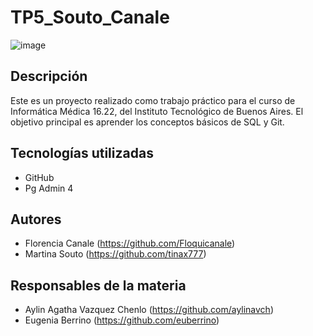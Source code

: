 # TP5_Souto_Canale
![image](https://github.com/Floquicanale/TP5_Souto_Canale/assets/92120272/86c1d082-f2ad-4975-b8be-2408b56d27e7)

## Descripción

Este es un proyecto realizado como trabajo práctico para el curso de Informática Médica 16.22, del Instituto Tecnológico de Buenos Aires. El objetivo principal es aprender los conceptos básicos de SQL y Git. 

## Tecnologías utilizadas
* GitHub
* Pg Admin 4

## Autores
* Florencia Canale (https://github.com/Floquicanale)
* Martina Souto (https://github.com/tinax777)

## Responsables de la materia
* Aylin Agatha Vazquez Chenlo (https://github.com/aylinavch)
* Eugenia Berrino (https://github.com/euberrino)
